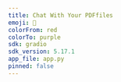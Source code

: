```yaml
---
title: Chat With Your PDFfiles
emoji: 🚀
colorFrom: red
colorTo: purple
sdk: gradio
sdk_version: 5.17.1
app_file: app.py
pinned: false
---
```

